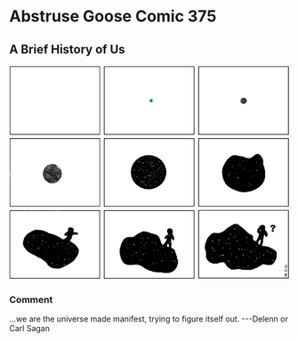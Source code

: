 # Abstruse Goose Comic 375
## A Brief History of Us

![image](comics/we_are_the_universe_trying_to_understand_itself.png)
### Comment
...we are the universe made manifest, trying to figure itself out. ---Delenn or Carl Sagan
